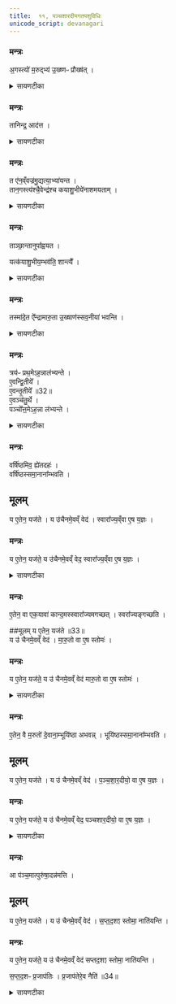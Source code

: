 ```yaml
---
title:  ११, पञ्चशारदीयगतपशुविधिः
unicode_script: devanagari
---
```



### मन्त्रः

अ॒गस्त्यो॑ म॒रुद्भ्य॑ उ॒ख्ष्णᳶ प्रौख्ष॑त् ।
<details><summary>सायणटीका</summary>

(SB) 1दशमे पञ्चशारदीयविधिरुक्तः । एकादशे तदीयपशुविधिरुच्यते । तत्रादौ सामविशेषं विधत्ते - अगस्त्यो महर्षिर्मरुत उद्दिश्य उक्ष्णः वृषभान्पशून्प्रोक्षितवान् ।
</details>

### मन्त्रः

तानिन्द्र॒ आद॑त्त ।

<details><summary>सायणटीका</summary>

तान् मरुदर्थं प्रोक्षितान्पशून् इन्द्रोऽपजहार ।
</details>

### मन्त्रः

त ए॑न॒व्ँवज्र॑मु॒द्यत्या॒भ्या॑यन्त ।   
तान॒गस्त्य॑श्चै॒वेन्द्र॑श्च कयाशु॒भीये॑नाशमयताम् ।

<details><summary>सायणटीका</summary>

तदा ते मरुतो हस्तैर्वज्रमुद्यम्यैनमिन्द्रमभिलक्ष्य हन्तुमागताः ।
</details>

### मन्त्रः
ताञ्छा॒न्तानुपा᳚ह्वयत ।     

यत्क॑याशु॒भीय॒म्भव॑ति॒ शान्त्यै᳚ ।

<details><summary>सायणटीका</summary>

तदानीमगस्त्येन्द्रौ कयाशुभीयाख्येन साम्ना तान्मरुतः शान्तानकुरुताम् ।
</details>

### मन्त्रः

तस्मा॑दे॒त ऐ᳚न्द्रामारु॒ता उ॒ख्षाण॑स्सव॒नीया॑ भवन्ति ।

<details><summary>सायणटीका</summary>

तत इन्द्रो गतक्रोधांस्तान् मरुतः स्वसमीपे समाहूतवान् । अतोऽस्मिन्पञ्चशारदीये शान्त्यर्थं कयाशुभीयं साम गायेत् ॥
</details>

### मन्त्रः

त्रय॑ᳶ प्रथ॒मेऽह॒न्नाल॑भ्यन्ते ।   
ए॒वन्द्वि॒तीये᳚ ।  
ए॒वन्तृ॒तीये᳚ ॥32॥   
ए॒वञ्च॑तु॒र्थे ।  
पञ्चो᳚त्त॒मेऽह॒न्ना ल॑भ्यन्ते ।

<details><summary>सायणटीका</summary>

2अथ पशून्विधत्ते - यस्मादिन्द्रस्य मरुतां च पशुविषयमैकमत्यं संपन्नं तस्मादैन्द्रा मारुताः कर्तव्याः । तेषां च सवनीयानां सप्तदशानामुक्ष्णां पञ्चसु दिनेषु विभज्य प्रयोगः । तत्र प्रतिदिनं पशुत्रये सति द्वावधिकाववशिष्येते । अतस्ताभ्यां सह पञ्च पशवः उत्तमेऽहन्यालभ्याः । यस्मादेतदहः समाप्तिदिनत्वादतिशयेन प्रवृद्धम् । तत्र ह्युदीच्यादिदिग्विशेषा अतिरात्रत्वेन स्तोत्रविशेषाश्च संपद्यन्ते । तस्मात्तत्र पशुबाहुल्यं युक्तम् ॥
</details>

### मन्त्रः

वर्षि॑ष्ठमिव॒ ह्ये॑तदहः॑ ।  
वर्षि॑ष्ठस्समा॒नाना᳚म्भवति ।  
## मूलम्‌
य ए॒तेन॒ यज॑ते ।
य उ॑चैनमे॒वव्ँ वेद॑ ।
स्वारा᳚ज्य॒व्ँवा ए॒ष य॒ज्ञः ।

### मन्त्रः
य ए॒तेन॒ यज॑ते॒ य उ॑चैनमे॒वव्ँ वेद॒ स्वारा᳚ज्य॒व्ँवा ए॒ष य॒ज्ञः ।
<details><summary>सायणटीका</summary>

3यजमानवेदने प्रशंसति - समानानां मध्ये वर्षिष्ठः गुणैरतिशयेन प्रवृद्धः । पञ्चशारदीयं प्रशंसति - एष पञ्चशारदीयाख्यो यज्ञः स्वराज्यस्वरूपः, तत्प्राप्तिहेतुत्वात् ।
</details>

### मन्त्रः

ए॒तेन॒ वा एक॒यावा॑ कान्द॒मस्स्वारा᳚ज्यमगच्छत् ।
स्वरा᳚ज्यङ्गच्छति ।

##मूलम्
य ए॒तेन॒ यज॑ते ॥33॥  
य उ॑ चैनमे॒वव्ँ वेद॑ ।
मा॒रु॒तो वा ए॒ष स्तोमः॑ ।


### मन्त्रः
य ए॒तेन॒ यज॑ते॒ य उ॑ चैनमे॒वव्ँ वेद॑ मारु॒तो वा ए॒ष स्तोमः॑ ।

<details><summary>सायणटीका</summary>

एतेन प्रञ्चशारदीयेनैव पुरा कान्दमो नाम कश्चिदृषिः स्वाराज्यं प्राप्तवान् । स कीदृशः? एकयावा एकेन वाहनेन यातीत्येकयावा, रथेनैव गच्छति न तु वाहनान्तरेणेत्यर्थः ॥
</details>

### मन्त्रः

ए॒तेन॒ वै म॒रुतो॑ दे॒वाना॒म्भूयि॑ष्ठा अभवन्न् ।
भूयि॑ष्ठस्समा॒नाना᳚म्भवति ।  
## मूलम्‌
य ए॒तेन॒ यज॑ते ।
य उ॑ चैनमे॒वव्ँ वेद॑ ।
प॒ञ्च॒शा॒र॒दीयो॒ वा ए॒ष य॒ज्ञः ।

### मन्त्रः
य ए॒तेन॒ यज॑ते॒ य उ॑ चैनमे॒वव्ँ वेद॒ पञ्चशार॒दीयो॒ वा ए॒ष य॒ज्ञः ।

<details><summary>सायणटीका</summary>

4यागवेदने प्रशंसति । पशुदेवतारूपमरुत्संबन्धेन क्रतुं प्रशंसति - यस्मादेतेन पञ्चशारदीयेन देवानां मध्ये मरुतः अतिशयेन बहुला अभवन् तस्मादेष त्रिवृत्पञ्चदशसप्तदशस्तोमयुक्तो यागो मारुतः । एतद्याजी तद्वेदी च समानानां मध्येऽत्यन्तबहलो भवति ॥
</details>

### मन्त्रः
आ प॑ञ्च॒मात्पुरु॑षा॒दन्न॑मत्ति ।

## मूलम्
य ए॒तेन॒ यज॑ते ।
य उ॑ चैनमे॒वव्ँ वेद॑ ।
स॒प्त॒द॒शꣵ स्तोमा॒ नाति॑यन्ति ।
### मन्त्रः
य ए॒तेन॒ यज॑ते॒ य उ॑ चैनमे॒वव्ँ वेद॑ सप्तद॒शꣵ स्तोमा॒ नाति॑यन्ति ।  

स॒प्त॒द॒शᳶ प्र॒जाप॑तिः । प्र॒जाप॑तेरे॒व नैति॑ ॥34॥  


<details><summary>सायणटीका</summary>

5पञ्चसु संवत्सरेष्वनुष्ठानं प्रशंसति - स्वात्मानमारभ्य पुत्रपौत्रादिद्वारा यः पञ्चमः पुरुषस्तत्पर्यन्तं सर्वेषामन्नसमृद्धिर्भवति । सप्तदशं स्तोमावसानं प्रशंसति । प्रजापतेः सकाशान्नातिगच्छतीत्यर्थः ।   
अत्र मीमांसा । एकादशाध्यायस्य द्वितीयपादे चिन्तितम् -   
'उक्षोत्सर्गे किमुत्कर्षस्त्यागो वाऽऽद्योऽत्र पूर्ववत् ।  
अन्वहत्रित्वयोरुत्तमाहपञ्चत्वयोर्विधौ ॥   
वाक्यभेदाद्विशिष्टानामन्येषां कर्मणां विधिः ।  
तस्मादारण्यवच्छेषत्याग उत्सर्ग इष्यताम् ॥  
अस्त्यहीनेषु पञ्चशारदीयनामकः कश्चित्सवविशेषः पञ्चाहः । स च पञ्चसु संवत्सरेष्वनुष्ठेयः । तत्र प्रथमे संवत्सरे विशाखानक्षत्रयुक्तायाममावास्यायां सप्तदश स्त्रीपशवः सप्तदशोक्षाणश्च विहिताः । तेषु सर्वेषु पर्यग्निकृतेषु मोक्षितेषु सत्सु स्त्रीपशूनामालभ्यं पुरुषपशूनामुत्सर्गं चाम्नाय पुनर्द्वितीये तृतीये चतुर्थे संवत्सरे तथैवानुष्ठानमाम्नाय पश्चादिदमाम्नातम् - 'त्रींस्त्रीनित्यकैकस्मिन्नहन्यालभेरन्पञ्चोत्तमेऽहनि' इति ।   
तत्र वत्सरचतुष्टयगतासु चतसृष्वमावास्यासु योऽयं षुरुषपशूनामुक्ष्णामुत्सर्गस्तत्र तत्कर्मशेषत्यागो न भवति, किंतूत्कर्षः । कुतः? त्रींस्त्रीनितिवाक्येनालम्भस्याभिधानात् । यथा पूर्वत्र प्राजापत्यानामालभ्योत्कर्षस्तथाऽत्रापि युज्यत इति प्राप्ते ब्रूमः । 'त्रींस्त्रीनेकैकस्मिन्नहन्यालभेरन्' इत्यत्र पर्यग्निकारणानन्तरभाविनं प्राप्तमालम्भमनूद्यैकैकाहत्वत्रित्वगुणयोर्विधौ वाक्यं भिद्येत । तस्माद्गुणद्वयविशिष्टानामन्येषां कर्मणां विधिरभ्युपेयः । तथा 'पञ्चोत्तमेऽहन्' इत्यत्रोत्तमाहत्वपञ्चत्वयोर्विधौ वाक्यभेदः । तथासत्यारण्यपशुन्यायेन सप्तदशोक्षाणः पर्यग्निकरणप्रोक्षणाभ्यां समापनीयाः ॥

इति श्रमित्सायणाचार्यविरचिते माधवीये वेदार्थप्रकाशे कृष्णयजुर्वेदीयतैत्तिरीयब्राह्मणभाष्ये द्वितीयाष्टके सप्तमप्रपाठके एकादशोऽनुवाकः ॥  

</details>

